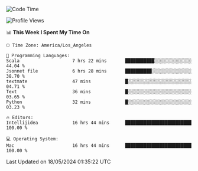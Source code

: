 <!--START_SECTION:waka-->
![Code Time](http://img.shields.io/badge/Code%20Time-1%2C008%20hrs%2042%20mins-blue)

![Profile Views](http://img.shields.io/badge/Profile%20Views-0-blue)

📊 **This Week I Spent My Time On** 

```text
🕑︎ Time Zone: America/Los_Angeles

💬 Programming Languages: 
Scala                    7 hrs 22 mins       ███████████░░░░░░░░░░░░░░   44.04 % 
Jsonnet file             6 hrs 28 mins       ██████████░░░░░░░░░░░░░░░   38.70 % 
textmate                 47 mins             █░░░░░░░░░░░░░░░░░░░░░░░░   04.71 % 
Text                     36 mins             █░░░░░░░░░░░░░░░░░░░░░░░░   03.65 % 
Python                   32 mins             █░░░░░░░░░░░░░░░░░░░░░░░░   03.23 % 

🔥 Editors: 
Intellijidea             16 hrs 44 mins      █████████████████████████   100.00 % 

💻 Operating System: 
Mac                      16 hrs 44 mins      █████████████████████████   100.00 % 
```


 Last Updated on 18/05/2024 01:35:22 UTC
<!--END_SECTION:waka-->

